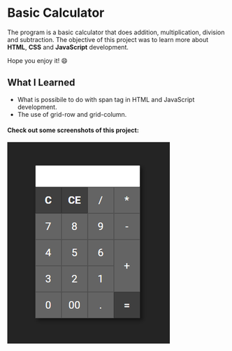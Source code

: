 # Basic Calculator

The program is a basic calculator that does addition, multiplication, division and subtraction. The objective of this project was to learn more about **HTML**, **CSS** and **JavaScript** development.

Hope you enjoy it! 😄

## What I Learned

* What is possibile to do with span tag in HTML and JavaScript development.
* The use of grid-row and grid-column.

#### Check out some screenshots of this project:

![Calculator](https://github.com/eduhbg/basic-calculator/blob/main/images/basic-calculator.png)
